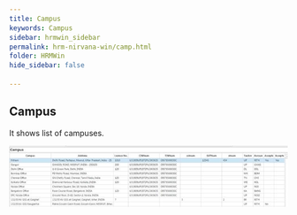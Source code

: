 ```yaml
---
title: Campus
keywords: Campus
sidebar: hrmwin_sidebar
permalink: hrm-nirvana-win/camp.html
folder: HRMWin   
hide_sidebar: false

---
```


## Campus

It shows list of campuses.

![](/images/camp.jpg)
